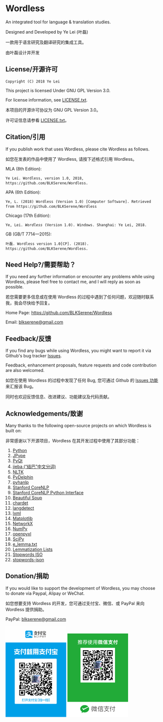 # Wordless
An integrated tool for language & translation studies.

Designed and Developed by Ye Lei (叶磊)

一款用于语言研究及翻译研究的集成工具。

由叶磊设计并开发

## License/开源许可
    Copyright (C) 2018 Ye Lei

This project is licensed Under GNU GPL Version 3.0.

For license information, see [LICENSE.txt](https://github.com/BLKSerene/Wordless/blob/master/LICENSE.txt).

本项目的开源许可协议为 GNU GPL Version 3.0。

许可证信息请参看 [LICENSE.txt](https://github.com/BLKSerene/Wordless/blob/master/LICENSE.txt)。

## Citation/引用
If you publish work that uses Wordless, please cite Wordless as follows.

如您在发表的作品中使用了 Wordless, 请按下述格式引用 Wordless。

MLA (8th Edition):

    Ye Lei. Wordless, version 1.0, 2018, https://github.com/BLKSerene/Wordless.

APA (6th Edition):

    Ye, L. (2018) Wordless (Version 1.0) [Computer Software]. Retrieved from https://github.com/BLKSerene/Wordless

Chicago (17th Edition):

<pre><code>Ye, Lei. <i>Wordless</i> (Version 1.0). Windows. Shanghai: Ye Lei, 2018.</code></pre>

GB (GB/T 7714—2015):

    叶磊. Wordless version 1.0[CP]. (2018). https://github.com/BLKSerene/Wordless.

## Need Help?/需要帮助？
If you need any further information or encounter any problems while using Wordless, please feel free to contact me, and I will reply as soon as possible.

若您需要更多信息或在使用 Wordless 的过程中遇到了任何问题，欢迎随时联系我，我会尽快给予回复。


Home Page: https://github.com/BLKSerene/Wordless

Email: blkserene@gmail.com

## Feedback/反馈
If you find any bugs while using Wordless, you might want to report it via Github\'s bug tracker [Issues](https://github.com/BLKSerene/Wordless/issues).

Feedback, enhancement proposals, feature requests and code contribution are also welcomed.

如您在使用 Wordless 的过程中发现了任何 Bug, 您可通过 Github 的 [Issues 功能](https://github.com/BLKSerene/Wordless/issues)来汇报该 Bug。

同时也欢迎反馈信息、改进建议、功能建议及代码贡献。

## Acknowledgements/致谢
Many thanks to the following open-source projects on which Wordless is built on:

非常感谢以下开源项目，Wordless 在其开发过程中使用了其部分功能：

1. [Python](https://www.python.org/)
2. [JPype](https://github.com/jpype-project/jpype/)
3. [PyQt](https://www.riverbankcomputing.com/software/pyqt/intro)
4. [jieba (“结巴”中文分词)](https://github.com/fxsjy/jieba)
5. [NLTK](http://www.nltk.org/)
6. [PyDelphin](https://github.com/delph-in/pydelphin)
7. [pyhanlp](https://github.com/hankcs/pyhanlp)
8. [Stanford CoreNLP](https://stanfordnlp.github.io/CoreNLP/)
9. [Stanford CoreNLP Python Interface](https://github.com/stanfordnlp/python-stanford-corenlp)
10. [Beautiful Soup](https://www.crummy.com/software/BeautifulSoup/)
11. [chardet](https://github.com/chardet/chardet)
12. [langdetect](https://github.com/Mimino666/langdetect)
13. [lxml](https://lxml.de/)
14. [Matplotlib](https://matplotlib.org/)
15. [NetworkX](http://networkx.github.io/)
16. [NumPy](http://www.numpy.org/)
17. [openpyxl](https://openpyxl.readthedocs.io/en/stable/)
18. [SciPy](https://www.scipy.org/)
19. [e_lemma.txt](https://lexically.net/downloads/BNC_wordlists/e_lemma.txt)
20. [Lemmatization Lists](https://github.com/michmech/lemmatization-lists)
21. [Stopwords ISO](https://github.com/stopwords-iso/stopwords-iso)
22. [stopwords-json](https://github.com/6/stopwords-json)

## Donation/捐助
If you would like to support the development of Wordless, you may choose to donate via Paypal, Alipay or WeChat.

如您想要支持 Wordless 的开发，您可通过支付宝、微信、或 PayPal 来向 Wordless 提供捐助。

PayPal: [blkserene@gmail.com](https://www.paypal.com/myaccount/transfer/homepage/send)

<img src=https://github.com/BLKSerene/Wordless/blob/master/images/Alipay.jpg width="200"> <img src=https://github.com/BLKSerene/Wordless/blob/master/images/WeChat.png alt="WeChat" width="200">
